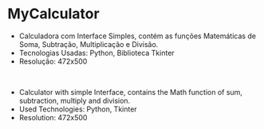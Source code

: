 <h1>MyCalculator</h1>

- Calculadora com Interface Simples, contém as funções Matemáticas de Soma, Subtração, Multiplicação e Divisão.
- Tecnologias Usadas: Python, Biblioteca Tkinter
- Resolução: 472x500
<br>

- Calculator with simple Interface, contains the Math function of sum, subtraction, multiply and division.
- Used Technologies: Python, Tkinter
- Resolution: 472x500
